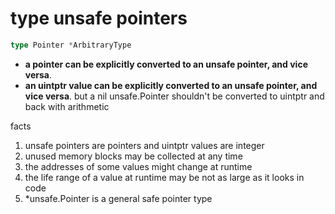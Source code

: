 # type unsafe pointers

```go
type Pointer *ArbitraryType
```

+ **a pointer can be explicitly converted to an unsafe pointer, and vice versa**.
+ **an uintptr value can be explicitly converted to an unsafe pointer, and vice versa**. but a nil unsafe.Pointer shouldn't be converted to uintptr and back with arithmetic

facts

1. unsafe pointers are pointers and uintptr values are integer
2. unused memory blocks may be collected at any time
3. the addresses of some values might change at runtime
4. the life range of a value at runtime may be not as large as it looks in code
5. *unsafe.Pointer is a general safe pointer type
